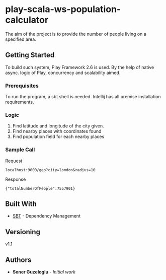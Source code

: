 # play-scala-ws-population-calculator

The aim of the project is to provide the number of people living on a specified area.

## Getting Started

To build such system, Play Framework 2.6 is used. By the help of native async. logic of Play, concurrency and scalability aimed.

### Prerequisites

To run the program, a sbt shell is needed. Intellij has all premise installation requirements.

### Logic

1. Find latitude and longitude of the city given.
2. Find nearby places with coordinates found
3. Find population field for each nearby places

### Sample Call

Request
```
localhost:9000/geo?city=london&radius=10
```

Response
```
{"totalNumberOfPeople":7557901}
```

## Built With

* [SBT](https://maven.apache.org/) - Dependency Management


## Versioning

v1.1

## Authors

* **Soner Guzeloglu** - *Initial work*



